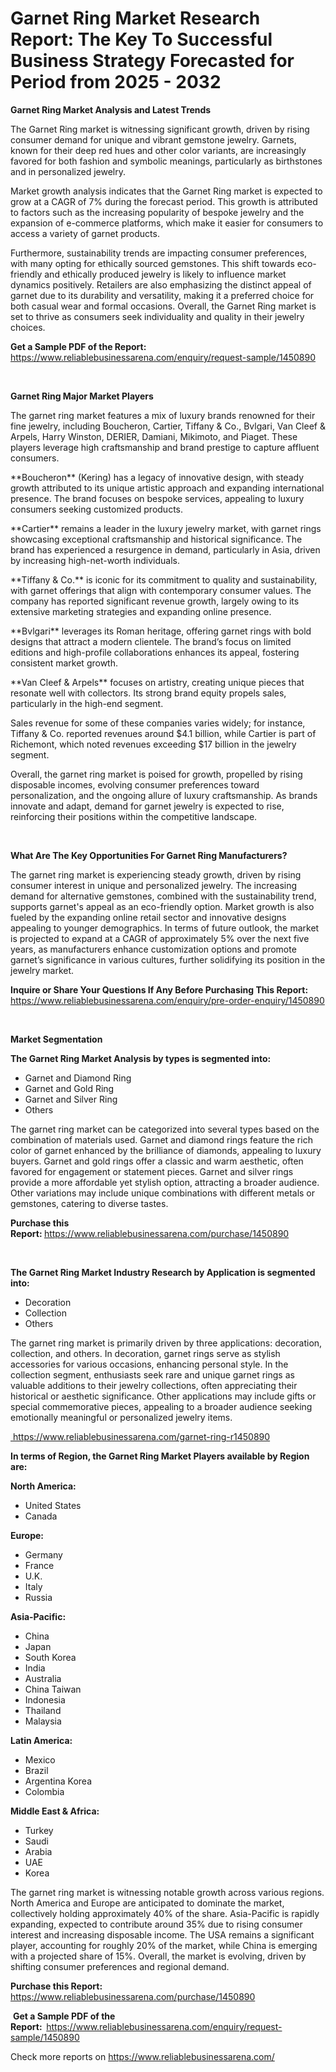 <p><h1>Garnet Ring Market Research Report: The Key To Successful Business Strategy Forecasted for Period from 2025 - 2032</h1></p><p><strong>Garnet Ring Market Analysis and Latest Trends</strong></p>
<p><p>The Garnet Ring market is witnessing significant growth, driven by rising consumer demand for unique and vibrant gemstone jewelry. Garnets, known for their deep red hues and other color variants, are increasingly favored for both fashion and symbolic meanings, particularly as birthstones and in personalized jewelry. </p><p>Market growth analysis indicates that the Garnet Ring market is expected to grow at a CAGR of 7% during the forecast period. This growth is attributed to factors such as the increasing popularity of bespoke jewelry and the expansion of e-commerce platforms, which make it easier for consumers to access a variety of garnet products. </p><p>Furthermore, sustainability trends are impacting consumer preferences, with many opting for ethically sourced gemstones. This shift towards eco-friendly and ethically produced jewelry is likely to influence market dynamics positively. Retailers are also emphasizing the distinct appeal of garnet due to its durability and versatility, making it a preferred choice for both casual wear and formal occasions. Overall, the Garnet Ring market is set to thrive as consumers seek individuality and quality in their jewelry choices.</p></p>
<p><strong>Get a Sample PDF of the Report:&nbsp;</strong> <a href="https://www.reliablebusinessarena.com/enquiry/request-sample/1450890?utm_campaign=2180&utm_medium=2&utm_source=Github&utm_content=ia&utm_term=06022025&utm_id=garnet-ring">https://www.reliablebusinessarena.com/enquiry/request-sample/1450890</a></p>
<p>&nbsp;</p>
<p><strong>Garnet Ring Major Market Players</strong></p>
<p><p>The garnet ring market features a mix of luxury brands renowned for their fine jewelry, including Boucheron, Cartier, Tiffany & Co., Bvlgari, Van Cleef & Arpels, Harry Winston, DERIER, Damiani, Mikimoto, and Piaget. These players leverage high craftsmanship and brand prestige to capture affluent consumers.</p><p>**Boucheron** (Kering) has a legacy of innovative design, with steady growth attributed to its unique artistic approach and expanding international presence. The brand focuses on bespoke services, appealing to luxury consumers seeking customized products. </p><p>**Cartier** remains a leader in the luxury jewelry market, with garnet rings showcasing exceptional craftsmanship and historical significance. The brand has experienced a resurgence in demand, particularly in Asia, driven by increasing high-net-worth individuals.</p><p>**Tiffany & Co.** is iconic for its commitment to quality and sustainability, with garnet offerings that align with contemporary consumer values. The company has reported significant revenue growth, largely owing to its extensive marketing strategies and expanding online presence.</p><p>**Bvlgari** leverages its Roman heritage, offering garnet rings with bold designs that attract a modern clientele. The brand’s focus on limited editions and high-profile collaborations enhances its appeal, fostering consistent market growth.</p><p>**Van Cleef & Arpels** focuses on artistry, creating unique pieces that resonate well with collectors. Its strong brand equity propels sales, particularly in the high-end segment.</p><p>Sales revenue for some of these companies varies widely; for instance, Tiffany & Co. reported revenues around $4.1 billion, while Cartier is part of Richemont, which noted revenues exceeding $17 billion in the jewelry segment. </p><p>Overall, the garnet ring market is poised for growth, propelled by rising disposable incomes, evolving consumer preferences toward personalization, and the ongoing allure of luxury craftsmanship. As brands innovate and adapt, demand for garnet jewelry is expected to rise, reinforcing their positions within the competitive landscape.</p></p>
<p>&nbsp;</p>
<p><strong>What Are The Key Opportunities For Garnet Ring Manufacturers?</strong></p>
<p><p>The garnet ring market is experiencing steady growth, driven by rising consumer interest in unique and personalized jewelry. The increasing demand for alternative gemstones, combined with the sustainability trend, supports garnet's appeal as an eco-friendly option. Market growth is also fueled by the expanding online retail sector and innovative designs appealing to younger demographics. In terms of future outlook, the market is projected to expand at a CAGR of approximately 5% over the next five years, as manufacturers enhance customization options and promote garnet’s significance in various cultures, further solidifying its position in the jewelry market.</p></p>
<p><strong>Inquire or Share Your Questions If Any Before Purchasing This Report:</strong> <a href="https://www.reliablebusinessarena.com/enquiry/pre-order-enquiry/1450890?utm_campaign=2180&utm_medium=2&utm_source=Github&utm_content=ia&utm_term=06022025&utm_id=garnet-ring">https://www.reliablebusinessarena.com/enquiry/pre-order-enquiry/1450890</a></p>
<p>&nbsp;</p>
<p><strong>Market Segmentation</strong></p>
<p><strong>The Garnet Ring Market Analysis by types is segmented into:</strong></p>
<p><ul><li>Garnet and Diamond Ring</li><li>Garnet and Gold Ring</li><li>Garnet and Silver Ring</li><li>Others</li></ul></p>
<p><p>The garnet ring market can be categorized into several types based on the combination of materials used. Garnet and diamond rings feature the rich color of garnet enhanced by the brilliance of diamonds, appealing to luxury buyers. Garnet and gold rings offer a classic and warm aesthetic, often favored for engagement or statement pieces. Garnet and silver rings provide a more affordable yet stylish option, attracting a broader audience. Other variations may include unique combinations with different metals or gemstones, catering to diverse tastes.</p></p>
<p><strong>Purchase this Report:&nbsp;</strong><a href="https://www.reliablebusinessarena.com/purchase/1450890?utm_campaign=2180&utm_medium=2&utm_source=Github&utm_content=ia&utm_term=06022025&utm_id=garnet-ring">https://www.reliablebusinessarena.com/purchase/1450890</a></p>
<p>&nbsp;</p>
<p><strong>The Garnet Ring Market Industry Research by Application is segmented into:</strong></p>
<p><ul><li>Decoration</li><li>Collection</li><li>Others</li></ul></p>
<p><p>The garnet ring market is primarily driven by three applications: decoration, collection, and others. In decoration, garnet rings serve as stylish accessories for various occasions, enhancing personal style. In the collection segment, enthusiasts seek rare and unique garnet rings as valuable additions to their jewelry collections, often appreciating their historical or aesthetic significance. Other applications may include gifts or special commemorative pieces, appealing to a broader audience seeking emotionally meaningful or personalized jewelry items.</p></p>
<p><a href="https://www.reliablebusinessarena.com/garnet-ring-r1450890?utm_campaign=2180&utm_medium=2&utm_source=Github&utm_content=ia&utm_term=06022025&utm_id=garnet-ring">&nbsp;https://www.reliablebusinessarena.com/garnet-ring-r1450890</a></p>
<p><strong>In terms of Region, the Garnet Ring Market Players available by Region are:</strong></p>
<p>
    <p> <strong> North America: </strong>
        <ul>
            <li>United States</li>
            <li>Canada</li>
        </ul>
        </p> 
    <p> <strong> Europe: </strong>
        <ul>
            <li>Germany</li>
            <li>France</li>
            <li>U.K.</li>
            <li>Italy</li>
            <li>Russia</li>
        </ul>
        </p> 
    <p> <strong> Asia-Pacific: </strong>
        <ul>
            <li>China</li>
            <li>Japan</li>
            <li>South Korea</li>
            <li>India</li>
            <li>Australia</li>
            <li>China Taiwan</li>
            <li>Indonesia</li>
            <li>Thailand</li>
            <li>Malaysia</li>
        </ul>
        </p> 
    <p> <strong> Latin America: </strong>
        <ul>
            <li>Mexico</li>
            <li>Brazil</li>
            <li>Argentina Korea</li>
            <li>Colombia</li>
        </ul>
        </p> 
    <p> <strong> Middle East & Africa: </strong>
        <ul>
            <li>Turkey</li>
            <li>Saudi</li>
            <li>Arabia</li>
            <li>UAE</li>
            <li>Korea</li>
        </ul>
    </p>
    </p>
<p><p>The garnet ring market is witnessing notable growth across various regions. North America and Europe are anticipated to dominate the market, collectively holding approximately 40% of the share. Asia-Pacific is rapidly expanding, expected to contribute around 35% due to rising consumer interest and increasing disposable income. The USA remains a significant player, accounting for roughly 20% of the market, while China is emerging with a projected share of 15%. Overall, the market is evolving, driven by shifting consumer preferences and regional demand.</p></p>
<p><strong>Purchase this Report: </strong><a href="https://www.reliablebusinessarena.com/purchase/1450890?utm_campaign=2180&utm_medium=2&utm_source=Github&utm_content=ia&utm_term=06022025&utm_id=garnet-ring">https://www.reliablebusinessarena.com/purchase/1450890</a></p>
<p>&nbsp;<strong>Get a Sample PDF of the Report:&nbsp;&nbsp;</strong><a href="https://www.reliablebusinessarena.com/enquiry/request-sample/1450890?utm_campaign=2180&utm_medium=2&utm_source=Github&utm_content=ia&utm_term=06022025&utm_id=garnet-ring">https://www.reliablebusinessarena.com/enquiry/request-sample/1450890</a></p>
<p><strong></strong></p>
<p>Check more reports on <a href="https://www.reliablebusinessarena.com/?utm_campaign=2180&utm_medium=2&utm_source=Github&utm_content=ia&utm_term=06022025&utm_id=garnet-ring">https://www.reliablebusinessarena.com/</a></p>